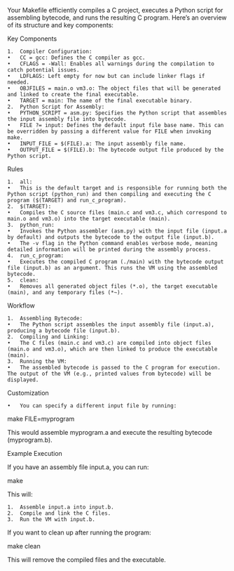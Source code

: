 Your Makefile efficiently compiles a C project, executes a Python script for assembling bytecode, and runs the resulting C program. Here’s an overview of its structure and key components:

Key Components

	1.	Compiler Configuration:
	•	CC = gcc: Defines the C compiler as gcc.
	•	CFLAGS = -Wall: Enables all warnings during the compilation to catch potential issues.
	•	LDFLAGS: Left empty for now but can include linker flags if needed.
	•	OBJFILES = main.o vm3.o: The object files that will be generated and linked to create the final executable.
	•	TARGET = main: The name of the final executable binary.
	2.	Python Script for Assembly:
	•	PYTHON_SCRIPT = asm.py: Specifies the Python script that assembles the input assembly file into bytecode.
	•	FILE ?= input: Defines the default input file base name. This can be overridden by passing a different value for FILE when invoking make.
	•	INPUT_FILE = $(FILE).a: The input assembly file name.
	•	OUTPUT_FILE = $(FILE).b: The bytecode output file produced by the Python script.

Rules

	1.	all:
	•	This is the default target and is responsible for running both the Python script (python_run) and then compiling and executing the C program ($(TARGET) and run_c_program).
	2.	$(TARGET):
	•	Compiles the C source files (main.c and vm3.c, which correspond to main.o and vm3.o) into the target executable (main).
	3.	python_run:
	•	Invokes the Python assembler (asm.py) with the input file (input.a by default) and outputs the bytecode to the output file (input.b).
	•	The -v flag in the Python command enables verbose mode, meaning detailed information will be printed during the assembly process.
	4.	run_c_program:
	•	Executes the compiled C program (./main) with the bytecode output file (input.b) as an argument. This runs the VM using the assembled bytecode.
	5.	clean:
	•	Removes all generated object files (*.o), the target executable (main), and any temporary files (*~).

Workflow

	1.	Assembling Bytecode:
	•	The Python script assembles the input assembly file (input.a), producing a bytecode file (input.b).
	2.	Compiling and Linking:
	•	The C files (main.c and vm3.c) are compiled into object files (main.o and vm3.o), which are then linked to produce the executable (main).
	3.	Running the VM:
	•	The assembled bytecode is passed to the C program for execution. The output of the VM (e.g., printed values from bytecode) will be displayed.

Customization

	•	You can specify a different input file by running:

make FILE=myprogram

This would assemble myprogram.a and execute the resulting bytecode (myprogram.b).

Example Execution

If you have an assembly file input.a, you can run:

make

This will:

	1.	Assemble input.a into input.b.
	2.	Compile and link the C files.
	3.	Run the VM with input.b.

If you want to clean up after running the program:

make clean

This will remove the compiled files and the executable.